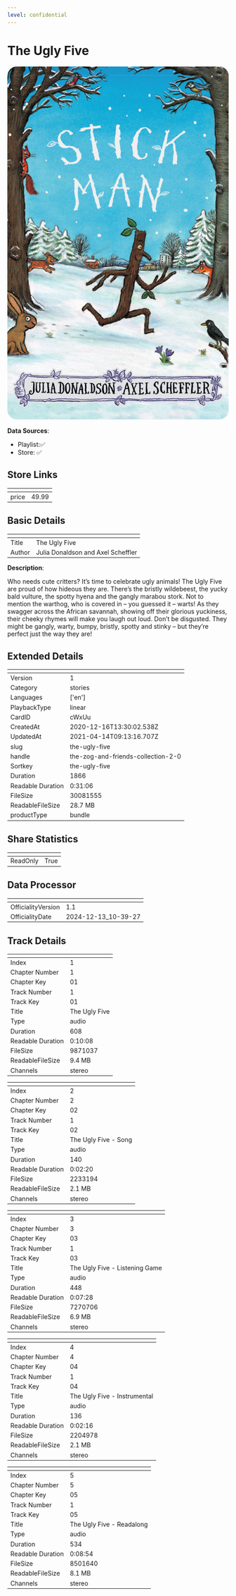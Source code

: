 ```yaml
---
level: confidential
---
```

# The Ugly Five

![card_[cWxUu].png](../../img/cards/card_[cWxUu].png)

**Data Sources**: 

- Playlist:✅
- Store: ✅


## Store Links

| <!-- --> | <!-- --> |
| - | - |
| price | 49.99 |


## Basic Details

| <!-- --> | <!-- --> |
| - | - |
| Title | The Ugly Five |
| Author | Julia Donaldson and Axel Scheffler |

**Description**:

Who needs cute critters? It’s time to celebrate ugly animals! The Ugly Five are proud of how hideous they are. There’s the bristly wildebeest, the yucky bald vulture, the spotty hyena and the gangly marabou stork. Not to mention the warthog, who is covered in – you guessed it – warts! As they swagger across the African savannah, showing off their glorious yuckiness, their cheeky rhymes will make you laugh out loud. Don’t be disgusted. They might be gangly, warty, bumpy, bristly, spotty and stinky – but they’re perfect just the way they are!


## Extended Details

| <!-- --> | <!-- --> |
| - | - |
| Version | 1 |
| Category | stories |
| Languages | ['en'] |
| PlaybackType | linear |
| CardID | cWxUu |
| CreatedAt | 2020-12-16T13:30:02.538Z |
| UpdatedAt | 2021-04-14T09:13:16.707Z |
| slug | the-ugly-five |
| handle | the-zog-and-friends-collection-2-0 |
| Sortkey | the-ugly-five |
| Duration | 1866 |
| Readable Duration | 0:31:06 |
| FileSize | 30081555 |
| ReadableFileSize | 28.7 MB |
| productType | bundle |


## Share Statistics

| <!-- --> | <!-- --> |
| - | - |
| ReadOnly | True |


## Data Processor

| <!-- --> | <!-- --> |
| - | - |
| OfficialityVersion | 1.1
| OfficialityDate | 2024-12-13_10-39-27


## Track Details

| <!-- --> | <!-- --> |
| - | - |
| Index | 1 |
| Chapter Number | 1 |
| Chapter Key | 01 |
| Track Number | 1 |
| Track Key | 01 |
| Title | The Ugly Five  |
| Type | audio |
| Duration | 608 |
| Readable Duration | 0:10:08 |
| FileSize | 9871037 |
| ReadableFileSize | 9.4 MB |
| Channels | stereo |

| <!-- --> | <!-- --> |
| - | - |
| Index | 2 |
| Chapter Number | 2 |
| Chapter Key | 02 |
| Track Number | 1 |
| Track Key | 02 |
| Title | The Ugly Five - Song |
| Type | audio |
| Duration | 140 |
| Readable Duration | 0:02:20 |
| FileSize | 2233194 |
| ReadableFileSize | 2.1 MB |
| Channels | stereo |

| <!-- --> | <!-- --> |
| - | - |
| Index | 3 |
| Chapter Number | 3 |
| Chapter Key | 03 |
| Track Number | 1 |
| Track Key | 03 |
| Title | The Ugly Five - Listening Game  |
| Type | audio |
| Duration | 448 |
| Readable Duration | 0:07:28 |
| FileSize | 7270706 |
| ReadableFileSize | 6.9 MB |
| Channels | stereo |

| <!-- --> | <!-- --> |
| - | - |
| Index | 4 |
| Chapter Number | 4 |
| Chapter Key | 04 |
| Track Number | 1 |
| Track Key | 04 |
| Title | The Ugly Five - Instrumental |
| Type | audio |
| Duration | 136 |
| Readable Duration | 0:02:16 |
| FileSize | 2204978 |
| ReadableFileSize | 2.1 MB |
| Channels | stereo |

| <!-- --> | <!-- --> |
| - | - |
| Index | 5 |
| Chapter Number | 5 |
| Chapter Key | 05 |
| Track Number | 1 |
| Track Key | 05 |
| Title | The Ugly Five - Readalong |
| Type | audio |
| Duration | 534 |
| Readable Duration | 0:08:54 |
| FileSize | 8501640 |
| ReadableFileSize | 8.1 MB |
| Channels | stereo |


